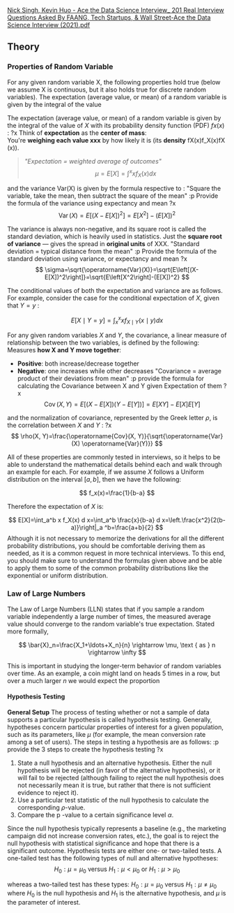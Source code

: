 [Nick Singh, Kevin Huo - Ace the Data Science Interview_ 201 Real Interview Questions Asked By FAANG, Tech Startups, & Wall Street-Ace the Data Science Interview (2021).pdf](file:///C:/Users/Nelson%20Wang/Koofr/Books/Technical/2%20-%20Data%20Engineering/Nick%20Singh,%20Kevin%20Huo%20-%20Ace%20the%20Data%20Science%20Interview_%20201%20Real%20Interview%20Questions%20Asked%20By%20FAANG,%20Tech%20Startups,%20&%20Wall%20Street-Ace%20the%20Data%20Science%20Interview%20\(2021\).pdf)

## Theory

### Properties of Random Variable

For any given random variable X, the following properties hold true (below we assume X is continuous, but it also holds true for discrete random variables). The expectation (average value, or mean) of a random variable is given by the integral of the value

The expectation (average value, or mean) of a random variable is given by the integral of the value of $X$ with its probability density function (PDF) $f x(x)$ :
?x
Think of **expectation** as the **center of mass**:  
You're **weighing each value xxx** by how likely it is (its **density** fX(x)f_X(x)fX​(x)).
> _"Expectation = weighted average of outcomes"_$$
\mu=E[X]=\int^x x f_X(x) d x
$$

and the variance Var(X) is given by the formula respective to :
"Square the variable, take the mean, then subtract the square of the mean"
:p Provide the formula of the variance using expectancy and mean
?x
$$
\operatorname{Var}(X)=E\left[(X-E[X])^2\right]=E\left[X^2\right]-(E[X])^2
$$


The variance is always non-negative, and its square root is called the standard deviation, which is heavily used in statistics.
Just the **square root of variance** — gives the spread in **original units** of XXX.
"Standard deviation = typical distance from the mean"
:p Provide the formula of the standard deviation using variance, or expectancy and mean
?x
$$
\sigma=\sqrt{\operatorname{Var}(X)}=\sqrt{E\left[(X-E[X])^2\right]}=\sqrt{E\left[X^2\right]-(E[X])^2}
$$


The conditional values of both the expectation and variance are as follows. For example, consider the case for the conditional expectation of $X$, given that $Y=y$ :

$$
E[X \mid Y=y]=\int_x^x x f_{X \mid Y}(x \mid y) d x
$$


For any given random variables $X$ and $Y$, the covariance, a linear measure of relationship between the two variables, is defined by the following:
Measures **how X and Y move together**:
- **Positive**: both increase/decrease together
- **Negative**: one increases while other decreases
"Covariance = average product of their deviations from mean"
:p provide the formula for calculating the Covariance between X and Y given Expectation of them
?x
$$
\operatorname{Cov}(X, Y)=E[(X-E[X])(Y-E[Y])]=E[X Y]-E[X] E[Y]
$$

and the normalization of covariance, represented by the Greek letter $\rho$, is the correlation between $X$ and $Y$ :
?x
$$
\rho(X, Y)=\frac{\operatorname{Cov}(X, Y)}{\sqrt{\operatorname{Var}(X) \operatorname{Var}(Y)}}
$$


All of these properties are commonly tested in interviews, so it helps to be able to understand the mathematical details behind each and walk through an example for each.
For example, if we assume $X$ follows a Uniform distribution on the interval $[a, b]$, then we have the following:

$$
f_x(x)=\frac{1}{b-a}
$$


Therefore the expectation of $X$ is:

$$
E[X]=\int_a^b x f_X(x) d x=\int_a^b \frac{x}{b-a} d x=\left.\frac{x^2}{2(b-a)}\right|_a ^b=\frac{a+b}{2}
$$
Although it is not necessary to memorize the derivations for all the different probability distributions, you should be comfortable deriving them as needed, as it is a common request in more technical interviews. To this end, you should make sure to understand the formulas given above and be able to apply them to some of the common probability distributions like the exponential or uniform distribution.


### Law of Large Numbers
The Law of Large Numbers (LLN) states that if you sample a random variable independently a large number of times, the measured average value should converge to the random variable's true expectation. Stated more formally,

$$
\bar{X}_n=\frac{X_1+\ldots+X_n}{n} \rightarrow \mu, \text { as } n \rightarrow \infty
$$


This is important in studying the longer-term behavior of random variables over time. As an example, a coin might land on heads 5 times in a row, but over a much larger $n$ we would expect the proportion

#### Hypothesis Testing
**General Setup**
The process of testing whether or not a sample of data supports a particular hypothesis is called hypothesis testing. Generally, hypotheses concern particular properties of interest for a given population, such as its parameters, like $\mu$ (for example, the mean conversion rate among a set of users).
The steps in testing a hypothesis are as follows: 
:p provide the 3 steps to create the hypothesis testing
?x
1. State a null hypothesis and an alternative hypothesis. Either the null hypothesis will be rejected (in favor of the alternative hypothesis), or it will fail to be rejected (although failing to reject the null hypothesis does not necessarily mean it is true, but rather that there is not sufficient evidence to reject it).
2. Use a particular test statistic of the null hypothesis to calculate the corresponding $\rho$-value.
3. Compare the p -value to a certain significance level $\alpha$.

Since the null hypothesis typically represents a baseline (e.g., the marketing campaign did not increase conversion rates, etc.), the goal is to reject the null hypothesis with statistical significance and hope that there is a significant outcome.
Hypothesis tests are either one- or two-tailed tests. A one-tailed test has the following types of null and alternative hypotheses:
$$
H_0: \mu=\mu_0 \text { versus } H_1: \mu<\mu_0 \text { or } H_1: \mu>\mu_0
$$

whereas a two-tailed test has these types: $H_0: \mu=\mu_0$ versus $H_1: \mu \neq \mu_0$
where $H_0$ is the null hypothesis and $H_1$ is the alternative hypothesis, and $\mu$ is the parameter of interest.




